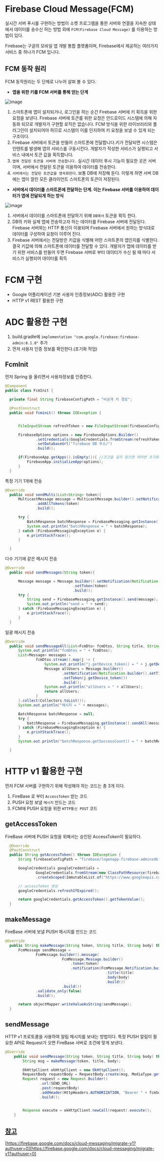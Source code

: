 # Firebase Cloud Message(FCM)

실시간 서버 푸시를 구현하는 방법이 소켓 프로그램을 통한 서버와 연결을 지속한 상태에서 데이터를 송수신 하는 방법 외에 `FCM(Firebase Cloud Message)` 를 이용하는 방법이 있다.

Firebase는 구글의 모바일 앱 개발 통합 플랫폼이며, Firebase에서 제공하는 여러가지 서비스 중 하나가 FCM 입니다.

## FCM 동작 원리

FCM 동작원리는 두 단께로 나누어 살펴 볼 수 있다.

- **앱을 위한 키를 FCM 서버를 통해 얻는 단계**

![image](https://t1.daumcdn.net/cfile/tistory/99886F465A504D5C17)

1.  스마트폰에 앱이 설치되거나, 로그인을 하는 순간 Firebase 서버에 키 획득을 위한 요청을 보낸다. Firebase 서버에 토큰를 위한 요청은 안드로이드
    시스템에 의해 자동화 되므로 개발자가 구현할 로직은 없습니다. FCM 방식을 위한 라이브러리와 플러그인이 설치되어야 하므로 시스템이 이를 인지하여
    키 요청을 보낼 수 있게 되는 구조이다.
2.  Firebase 서버에서 토큰을 만들어 스마트폰에 전달합니다.키가 전달되면 시스템은 인텐트를 발생해 앱의 서비스를 구동시킨다. 개발자가 작성한 서비스가
    실행되고 서비스 내에서 토큰 값을 획득합니다.
3.  `앱에 전달된 토큰을 서버에 전송합니다.` 실시간 데이터 푸시 기능이 필요한 곳은 서버이며, 서버에서 전달된 토큰을 이용하여 데이터를 전송한다.
4.  `서버에서는 전달된 토큰값을 영속화한다`. 보통 DB에 저장해 둔다. 이렇게 하면 서버 DB에는 앱이 깔린 모든 클라이언트 스마트폰의 토큰이 저장된다.

- **서버에서 데이터를 스마트폰에 전달하는 단계. 이는 Firebase 서버를 이용하여 데이터가 앱에 전달되게 하는 방식**

![image](https://t1.daumcdn.net/cfile/tistory/992CD0475A504D8013)

1. 서버에서 데이터를 스마트폰에 전달하기 위해 `DB에서` 토큰을 획득 한다.
2. DB의 키와 실제 앱에 전송하고자 하는 데이터를 Firebase 서버에 전달된다. Firebase 서버와는 HTTP 통신이 이용되며 Firebase 서버에서 원하는 방식대로 데이터를 구성하여 요청이 이루어 진다.
3. Firebase 서버에서는 전달받은 키값을 식별해 어떤 스마트폰의 앱인지를 식별한다. 결국 키값에 의해 스마트폰에 데이터를 전달할 수 있다.
   개발자가 앱에 데이터를 받기 위한 서비스를 만들어 두면 Firebase 서버로 부터 데이터가 수신 될 때 마다 서비스가 실행되어 데이터를 획득

# FCM 구현

- Google 어플리케이션 기본 사용자 인증정보(ADC) 활용한 구현
- HTTP v1 REST 활용한 구현

# ADC 활용한 구현

1.  build.gradle에 `implementation "com.google.firebase:firebase-admin:8.1.0"` 추가
2.  먼저 사용자 인증 정보를 확인한다.(초기화 작업)

## FcmInit

먼저 Spring 을 올리면서 사용자정보를 인증한다.

```java
@Component
public class FcmInit {

  private final String firebaseConfigPath = "비공개 키 경로";

  @PostConstruct
  public void fcminit() throws IOException {


      FileInputStream refreshToken = new FileInputStream(firebaseConfigPath);

      FirebaseOptions options = new FirebaseOptions.Builder()
              .setCredentials(GoogleCredentials.fromStream(refreshToken))
              .setDatabaseUrl("firebase DB 주소/")
              .build();

      if(FirebaseApp.getApps().isEmpty()){ //조건을 걸지 않으면 여러번 초기화하면서 장애가 발생
          FirebaseApp.initializeApp(options);
      }
  }

```

특정 기기 1개에 전송

```java
@Override
  public void sendMulti(List<String> token){
      MulticastMessage message = MulticastMessage.builder().setNotification(Notification.builder().setTitle("주임님").setBody("행복하세요?").build())
              .addAllTokens(token)
              .build();

      try {
          BatchResponse batchResponse = FirebaseMessaging.getInstance().sendMulticast(message);
          System.out.println("batchResponse = " + batchResponse);
      } catch (FirebaseMessagingException e) {
          e.printStackTrace();
      }

  }
```

다수 기기에 같은 메시지 전송

```java
@Override
  public void sendMessages(String token){

      Message message = Message.builder().setNotification(Notification.builder().setTitle("주임님").setBody("행복하세요?").build())
                               .setToken(token)
                               .build();
      try {
          String send = FirebaseMessaging.getInstance().send(message);
          System.out.println("send = " + send);
      } catch (FirebaseMessagingException e) {
          e.printStackTrace();
      }
  }

```

일괄 메시지 전송

```java
@Override
  public void sendMessageAll(List<FcmDto> fcmDtos, String title, String body) {
      System.out.println("fcmDtos = " + fcmDtos);
      List<Message> messages =
              fcmDtos.stream().map(j -> {
                  System.out.println("j.getDevice_token() = " + j.getDevice_token());
                  Message allUsers = Message.builder()
                          .setNotification(Notification.builder().setTitle(title + j.getMessage()).setBody(body + j.getMessage()).build())
                          .setToken(j.getDevice_token())
                          .build();
                  System.out.println("allUsers = " + allUsers);
                  return allUsers;
              }
      ).collect(Collectors.toList());
      System.out.println("메시지 = " + messages);

      BatchResponse batchResponse = null;
      try {
          batchResponse = FirebaseMessaging.getInstance().sendAll(messages);
      } catch (FirebaseMessagingException e) {
          e.printStackTrace();
      }
      System.out.println("batchResponse.getSuccessCount() = " + batchResponse.getSuccessCount());

  }
```

# HTTP v1 활용한 구현

먼저 FCM 서버를 구현하기 위해 작성해야 하는 코드는 총 3개 이다.

1. FireBase 로 부터 `AccessToken` 받는 코드
2. PUSH 요청 보낼 `메시지` 만드는 코드
3. FCM에 PUSH 요청을 위한 `HTTP통신 POST` 코드

## getAccessToken

FireBase 서버에 PUSH 요청을 위해서는 승인된 AccessToken이 필요하다.

```java
  @Override
  @PostConstruct
  public String getAccessToken() throws IOException {
      String firebaseConfigPath = "firebase/logenapp-firebase-adminsdk-1e9lc-f5311c4208.json";

      GoogleCredentials googleCredentials =
              GoogleCredentials.fromStream(new ClassPathResource(firebaseConfigPath).getInputStream())
              .createScoped(ImmutableList.of("https://www.googleapis.com/auth/cloud-platform"));

      // accessToken 생성
      googleCredentials.refreshIfExpired();

      return googleCredentials.getAccessToken().getTokenValue();
  }
```

## makeMessage

FireBase 서버에 보낼 PUSH 메시지를 만드는 코드

```java
@Override
  public String makeMessage(String token, String title, String body) throws IOException {
      FcmMessage sendMessage =
              FcmMessage.builder().message(
                          FcmMessage.Message.builder()
                              .token(token)
                              .notification(FcmMessage.Notification.builder()
                                              .title(title)
                                              .body(body)
                                              .build())
                          .build())
              .validate_only(false)
              .build();

      return objectMapper.writeValueAsString(sendMessage);
  }
```

## sendMessage

HTTP v1 프로토콜을 사용하여 알림 메시지를 보내는 방법이다.
특정 PUSH 알림이 필요한 API로 Request가 오면 FireBase 서버로 조건에 맞게 보낸다.

```java
@Override
    public void sendMessage(String token, String title, String body) throws IOException {
        String msg = makeMessage(token, title, body);

        OkHttpClient okHttpClient = new OkHttpClient();
        RequestBody requestBody = RequestBody.create(msg, MediaType.get("application/json; charset=utf-8"));
        Request request = new Request.Builder()
                .url(SEND_URL)
                .post(requestBody)
                .addHeader(HttpHeaders.AUTHORIZATION, "Bearer " + fcmService.getAccessToken())
                .build();


        Response execute = okHttpClient.newCall(request).execute();
    }
```

## [참고]()

[https://firebase.google.com/docs/cloud-messaging/migrate-v1?authuser=0](https://firebase.google.com/docs/cloud-messaging/migrate-v1?authuser=0)

